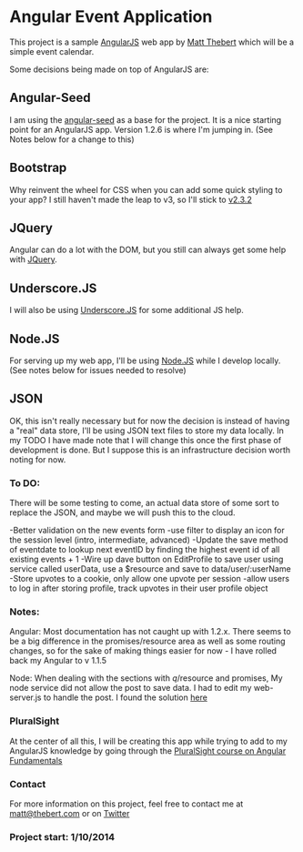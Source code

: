 # Angular Event Application

This project is a sample [AngularJS](http://angularjs.org/) web app by [Matt Thebert](mailto:matt@thebert.com) which will be a simple event calendar.

Some decisions being made on top of AngularJS are:

## Angular-Seed

I am using the [angular-seed](https://github.com/angular/angular-seed) as a base for the project.  It is a nice starting point for an AngularJS app.  Version 1.2.6 is where I'm jumping in.  (See Notes below for a change to this)

## Bootstrap

Why reinvent the wheel for CSS when you can add some quick styling to your app?  I still haven't made the leap to v3, so I'll stick to [v2.3.2](http://getbootstrap.com/2.3.2/)

## JQuery

Angular can do a lot with the DOM, but you still can always get some help with [JQuery](http://jquery.com).

## Underscore.JS

I will also be using [Underscore.JS](http://underscorejs.org/) for some additional JS help.

## Node.JS

For serving up my web app, I'll be using [Node.JS](http://nodejs.org/) while I develop locally.  (See notes below for issues needed to resolve)

## JSON

OK, this isn't really necessary but for now the decision is instead of having a "real" data store, I'll be using JSON text files to store my data locally.  In my TODO I have made note that I will change this once the first phase of development is done.  But I suppose this is an infrastructure decision worth noting for now.

### To DO:
There will be some testing to come, an actual data store of some sort to replace the JSON, and maybe we will push this to the cloud.

-Better validation on the new events form
-use filter to display an icon for the session level (intro, intermediate, advanced)
-Update the save method of eventdate to lookup next eventID by finding the highest event id of all existing events + 1
-Wire up dave button on EditProfile to save user using service called userData, use a $resource and save to data/user/:userName
-Store upvotes to a cookie, only allow one upvote per session
-allow users to log in after storing profile, track upvotes in their user profile object

### Notes: 
Angular: Most documentation has not caught up with 1.2.x.  There seems to be a big difference in the promises/resource area as well as some routing changes, so for the sake of making things easier for now - I have rolled back my Angular to v 1.1.5

Node: When dealing with the sections with $q/$resource and promises, My node service did not allow the post to save data.  I had to edit my web-server.js to handle the post.  I found the solution [here](https://raw.github.com/glepretre/angular-seed/9108d8e4bf6f70a5145b836ebeae0db3f29593d7/scripts/web-server.js)


### PluralSight

At the center of all this, I will be creating this app while trying to add to my AngularJS knowledge by going through the [PluralSight course on Angular Fundamentals](http://www.pluralsight.com/training/Courses/TableOfContents/angularjs-fundamentals)


### Contact

For more information on this project, feel free to contact me at [matt@thebert.com](mailto:matt@thebert.com) or on [Twitter](https://twitter.com/matt_thebert)

### Project start: 1/10/2014
